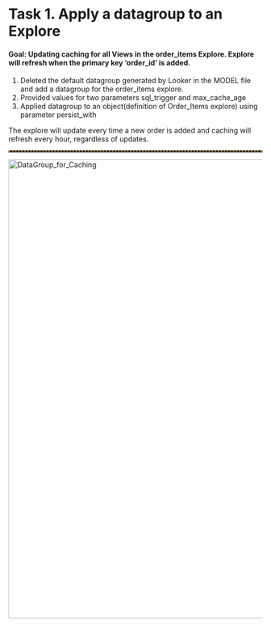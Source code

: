 <h1>Task 1. Apply a datagroup to an Explore</h1>
<h4>Goal: Updating caching for all Views in the order_items Explore. Explore will refresh when the primary key ‘order_id’ is added.</h4> 
<ol>
<li>Deleted the default datagroup generated by Looker in the MODEL file and add a datagroup for the order_items explore. 
<li>	Provided values for two parameters sql_trigger and max_cache_age</li>
<li>Applied datagroup to an object(definition of Order_Items explore) using parameter persist_with</li>
  </ol>
The explore will update every time a new order is added and caching will refresh every hour, regardless of updates. 
<hr style="border-top: 3px dotted #998143">
<img width="909" alt="DataGroup_for_Caching" src="https://github.com/OlegZas/LookerBI_and_LookerStudio/assets/115661636/09973f71-35ba-4086-b969-4d0561183db8">
